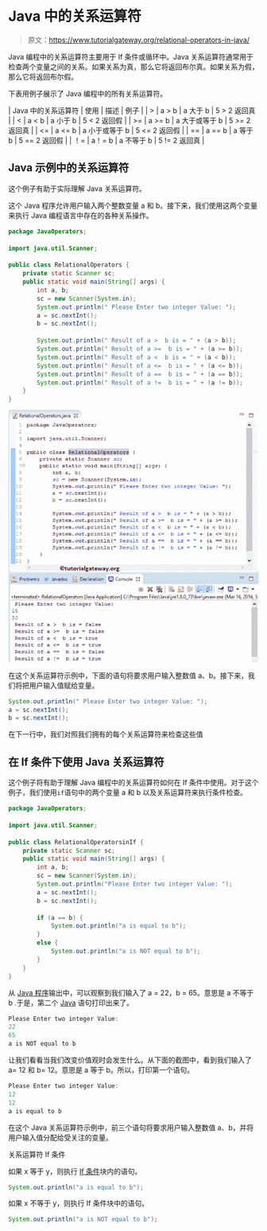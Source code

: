 # Java 中的关系运算符

> 原文：<https://www.tutorialgateway.org/relational-operators-in-java/>

Java 编程中的关系运算符主要用于 If 条件或循环中。Java 关系运算符通常用于检查两个变量之间的关系。如果关系为真，那么它将返回布尔真。如果关系为假，那么它将返回布尔假。

下表用例子展示了 Java 编程中的所有关系运算符。

| Java 中的关系运算符 | 使用 | 描述 | 例子 |
| > | a > b | a 大于 b | 5 > 2 返回真 |
| < | a < b | a 小于 b | 5 < 2 返回假 |
| >= | a >= b | a 大于或等于 b | 5 >= 2 返回真 |
| <= | a <= b | a 小于或等于 b | 5 <= 2 返回假 |
| == | a == b | a 等于 b | 5 == 2 返回假 |
| ！= | a！= b | a 不等于 b | 5 != 2 返回真 |

## Java 示例中的关系运算符

这个例子有助于实际理解 Java 关系运算符。

这个 Java 程序允许用户输入两个整数变量 a 和 b。接下来，我们使用这两个变量来执行 Java 编程语言中存在的各种关系操作。

```java
package JavaOperators;

import java.util.Scanner;

public class RelationalOperators {
	private static Scanner sc;
	public static void main(String[] args) {
		int a, b;
		sc = new Scanner(System.in);
		System.out.println(" Please Enter two integer Value: ");
		a = sc.nextInt();
		b = sc.nextInt();

		System.out.println(" Result of a >  b is = " + (a > b));
		System.out.println(" Result of a >=  b is = " + (a >= b));
		System.out.println(" Result of a <  b is = " + (a < b));
		System.out.println(" Result of a <=  b is = " + (a <= b));
		System.out.println(" Result of a ==  b is = " + (a == b));
		System.out.println(" Result of a !=  b is = " + (a != b));
	}
}
```

![Relational Operators in Java 1](img/12cc5fedffcc1b3bbe7ada9e26aec28d.png)

在这个关系运算符示例中，下面的语句将要求用户输入整数值 a、b。接下来，我们将把用户输入值赋给变量。

```java
System.out.println(" Please Enter two integer Value: ");
a = sc.nextInt();
b = sc.nextInt();
```

在下一行中，我们对照我们拥有的每个关系运算符来检查这些值

## 在 If 条件下使用 Java 关系运算符

这个例子将有助于理解 Java 编程中的关系运算符如何在 If 条件中使用。对于这个例子，我们使用`if`语句中的两个变量 a 和 b 以及关系运算符来执行条件检查。

```java
package JavaOperators;

import java.util.Scanner;

public class RelationalOperatorsinIf {
	private static Scanner sc;
	public static void main(String[] args) {
		int a, b;
		sc = new Scanner(System.in);
		System.out.println("Please Enter two integer Value: ");
		a = sc.nextInt();
		b = sc.nextInt();

		if (a == b) {
			System.out.println("a is equal to b");
		}
		else {
			System.out.println("a is NOT equal to b");
		}
	}
}
```

从 [Java 程序](https://www.tutorialgateway.org/learn-java-programs/)输出中，可以观察到我们输入了 a = 22，b = 65。意思是 a 不等于 b .于是，第二个 [Java](https://www.tutorialgateway.org/java-tutorial/) 语句打印出来了。

```java
Please Enter two integer Value: 
22
65
a is NOT equal to b
```

让我们看看当我们改变价值观时会发生什么。从下面的截图中，看到我们输入了 a= 12 和 b= 12。意思是 a 等于 b。所以，打印第一个语句。

```java
Please Enter two integer Value: 
12
12
a is equal to b
```

在这个 Java 关系运算符示例中，前三个语句将要求用户输入整数值 a、b，并将用户输入值分配给受关注的变量。

关系运算符 If 条件

如果 x 等于 y，则执行 [If 条件](https://www.tutorialgateway.org/java-if-statement/)块内的语句。

```java
System.out.println("a is equal to b");
```

如果 x 不等于 y，则执行 If 条件块中的语句。

```java
System.out.println("a is NOT equal to b");
```